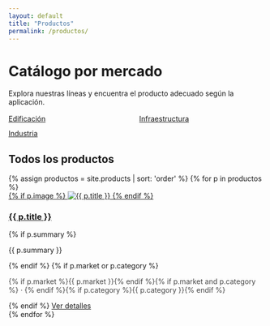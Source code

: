 ```yaml
---
layout: default
title: "Productos"
permalink: /productos/
---
```


<h1>Catálogo por mercado</h1>
<p class="lead">Explora nuestras líneas y encuentra el producto adecuado según la aplicación.</p>

<!-- Botones de mercados -->
<div class="reveal" style="display:grid;grid-template-columns:repeat(auto-fit,minmax(220px,1fr));gap:12px;margin:16px 0 28px">
  <a class="button" href="{{ '/mercado/edificacion/' | relative_url }}">Edificación</a>
  <a class="button" href="{{ '/mercado/infraestructura/' | relative_url }}">Infraestructura</a>
  <a class="button" href="{{ '/mercado/industria/' | relative_url }}">Industria</a>
</div>

<h2 class="reveal">Todos los productos</h2>
<div class="grid reveal">
  {% assign productos = site.products | sort: 'order' %}
  {% for p in productos %}
  <article class="card">
    <a class="card-media" href="{{ p.url | relative_url }}">
      {% if p.image %}
      <img src="{{ p.image | relative_url }}" alt="{{ p.title }}">
      {% endif %}
    </a>
    <div class="card-body">
      <h3 class="card-title"><a href="{{ p.url | relative_url }}">{{ p.title }}</a></h3>
      {% if p.summary %}<p class="card-text">{{ p.summary }}</p>{% endif %}
      {% if p.market or p.category %}
      <p class="card-text" style="opacity:.8">
        {% if p.market %}{{ p.market }}{% endif %}{% if p.market and p.category %} · {% endif %}{% if p.category %}{{ p.category }}{% endif %}
      </p>
      {% endif %}
      <a class="button" href="{{ p.url | relative_url }}">Ver detalles</a>
    </div>
  </article>
  {% endfor %}
</div>
